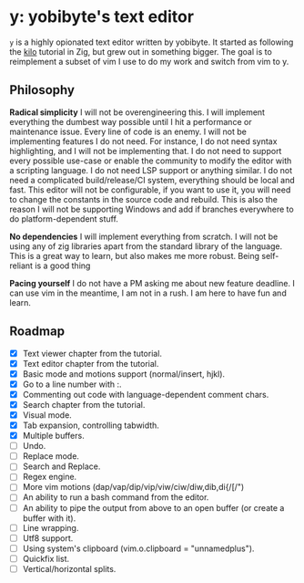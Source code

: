 # y: yobibyte's text editor

`y` is a highly opionated text editor written by yobibyte.
It started as following the [kilo](https://viewsourcecode.org/snaptoken/kilo/index.html) tutorial in Zig, but grew out in something bigger.
The goal is to reimplement a subset of vim I use to do my work and switch from vim to y.

## Philosophy

**Radical simplicity**
I will not be overengineering this. 
I will implement everything the dumbest way possible until I hit a performance or maintenance issue.
Every line of code is an enemy.
I will not be implementing features I do not need.
For instance, I do not need syntax highlighting, and I will not be implementing that.
I do not need to support every possible use-case or enable the community to modify the editor with a scripting language.
I do not need LSP support or anything similar.
I do not need a complicated build/release/CI system, everything should be local and fast.
This editor will not be configurable, if you want to use it, you will need to change the constants in the source code and rebuild.
This is also the reason I will not be supporting Windows and add if branches everywhere to do platform-dependent stuff.

**No dependencies**
I will implement everything from scratch. I will not be using any of zig libraries apart from the standard library of the language.
This is a great way to learn, but also makes me more robust.
Being self-reliant is a good thing

**Pacing yourself**
I do not have a PM asking me about new feature deadline.
I can use vim in the meantime, I am not in a rush.
I am here to have fun and learn.

## Roadmap
- [x] Text viewer chapter from the tutorial.
- [x] Text editor chapter from the tutorial.
- [x] Basic mode and motions support (normal/insert, hjkl).
- [x] Go to a line number with :<line number>.
- [x] Commenting out code with language-dependent comment chars.
- [x] Search chapter from the tutorial.
- [x] Visual mode.
- [x] Tab expansion, controlling tabwidth.
- [x] Multiple buffers.
- [ ] Undo.
- [ ] Replace mode.
- [ ] Search and Replace.
- [ ] Regex engine.
- [ ] More vim motions (dap/vap/dip/vip/viw/ciw/diw,dib,di{/[/")
- [ ] An ability to run a bash command from the editor.
- [ ] An ability to pipe the output from above to an open buffer (or create a buffer with it).
- [ ] Line wrapping.
- [ ] Utf8 support.
- [ ] Using system's clipboard (vim.o.clipboard = "unnamedplus").
- [ ] Quickfix list.
- [ ] Vertical/horizontal splits.
